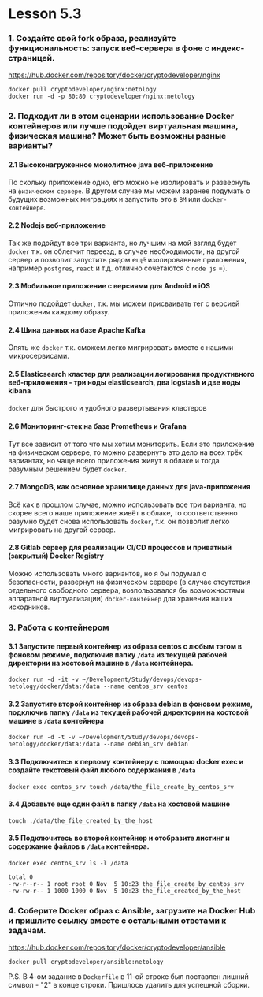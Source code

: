 # Lesson 5.3

### 1. Создайте свой fork образа, реализуйте функциональность: запуск веб-сервера в фоне с индекс-страницей.
https://hub.docker.com/repository/docker/cryptodeveloper/nginx

```shell
docker pull cryptodeveloper/nginx:netology
docker run -d -p 80:80 cryptodeveloper/nginx:netology
```

### 2. Подходит ли в этом сценарии использование Docker контейнеров или лучше подойдет виртуальная машина, физическая машина? Может быть возможны разные варианты?
#### 2.1 Высоконагруженное монолитное java веб-приложение
По скольку приложение одно, его можно не изолировать и развернуть на `физическом сервере`. В другом случае мы можем заранее подумать о будущих возможных миграциях и запустить это в `ВМ` или `docker-контейнере`.

#### 2.2 Nodejs веб-приложение
Так же подойдут все три варианта, но лучшим на мой взгляд будет `docker` т.к. он облегчит переезд, в случае необходимости, на другой сервер и позволит запустить рядом ещё изолированные приложения, например `postgres`, `react` и т.д. отлично сочетаются с `node js` =).

#### 2.3 Мобильное приложение c версиями для Android и iOS
Отлично подойдет `docker`, т.к. мы можем присваивать тег с версией приложения каждому образу. 

#### 2.4 Шина данных на базе Apache Kafka
Опять же `docker` т.к. сможем легко мигрировать вместе с нашими микросервисами.

#### 2.5 Elasticsearch кластер для реализации логирования продуктивного веб-приложения - три ноды elasticsearch, два logstash и две ноды kibana
`docker` для быстрого и удобного развертывания кластеров

#### 2.6 Мониторинг-стек на базе Prometheus и Grafana
Тут все зависит от того что мы хотим мониторить. Если это приложение на физическом сервере, то можно развернуть это дело на всех трёх вариантах, но чаще всего приложения живут в облаке и тогда разумным решением будет `docker`.

#### 2.7 MongoDB, как основное хранилище данных для java-приложения
Всё как в прошлом случае, можно использовать все три варианта, но скорее всего наше приложение живёт в облаке, то соответственно разумно будет снова использовать `docker`, т.к. он позволит легко мигрировать на другой сервер.

#### 2.8 Gitlab сервер для реализации CI/CD процессов и приватный (закрытый) Docker Registry
Можно использовать много вариантов, но я бы подумал о безопасности, развернул на физическом сервере (в случае отсутствия отдельного свободного сервера, возпользовался бы возможностями аппаратной виртуализации) `docker-контейнер` для хранения наших исходников.


### 3. Работа с контейнером
#### 3.1 Запустите первый контейнер из образа centos c любым тэгом в фоновом режиме, подключив папку `/data` из текущей рабочей директории на хостовой машине в `/data` контейнера. 
```shell
docker run -d -it -v ~/Development/Study/devops/devops-netology/docker/data:/data --name centos_srv centos
```
#### 3.2 Запустите второй контейнер из образа debian в фоновом режиме, подключив папку `/data` из текущей рабочей директории на хостовой машине в `/data` контейнера
```shell
docker run -d -t -v ~/Development/Study/devops/devops-netology/docker/data:/data --name debian_srv debian
```
#### 3.3 Подключитесь к первому контейнеру с помощью docker exec и создайте текстовый файл любого содержания в `/data`
```shell
docker exec centos_srv touch /data/the_file_create_by_centos_srv
```
#### 3.4 Добавьте еще один файл в папку `/data` на хостовой машине
```shell
touch ./data/the_file_created_by_the_host
```
#### 3.5 Подключитесь во второй контейнер и отобразите листинг и содержание файлов в `/data` контейнера.
```shell
docker exec centos_srv ls -l /data

total 0
-rw-r--r-- 1 root root 0 Nov  5 10:23 the_file_create_by_centos_srv
-rw-rw-r-- 1 1000 1000 0 Nov  5 10:23 the_file_created_by_the_host
```

### 4. Соберите Docker образ с Ansible, загрузите на Docker Hub и пришлите ссылку вместе с остальными ответами к задачам.
https://hub.docker.com/repository/docker/cryptodeveloper/ansible

```shell
docker pull cryptodeveloper/ansible:netology
```

P.S. В 4-ом задание в `Dockerfile` в 11-ой строке был поставлен лишний символ - "2" в конце строки. Пришлось удалить для успешной сборки.